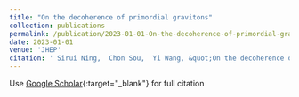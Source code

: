 ```yaml
---
title: "On the decoherence of primordial gravitons"
collection: publications
permalink: /publication/2023-01-01-On-the-decoherence-of-primordial-gravitons
date: 2023-01-01
venue: 'JHEP'
citation: ' Sirui Ning,  Chon Sou,  Yi Wang, &quot;On the decoherence of primordial gravitons.&quot; JHEP, 2023.'
---
```

Use [Google Scholar](https://scholar.google.com/scholar?q=On+the+decoherence+of+primordial+gravitons){:target="_blank"} for full citation